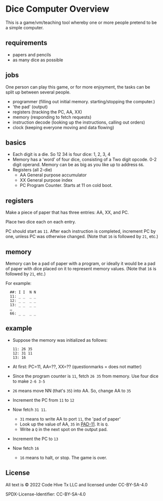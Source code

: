 # Dice Computer Overview

This is a game/vm/teaching tool whereby one or more people pretend to be a simple computer.

## requirements

- papers and pencils
- as many dice as possible

## jobs

One person can play this game, or for more enjoyment, the tasks can be split up between several people.

- programmer (filling out initial memory. starting/stopping the computer.)
- 'the pad' (output)
- registers (tracking the PC, AA, XX)
- memory (responding to fetch requests)
- instruction decode (looking up the instructions, calling out orders)
- clock (keeping everyone moving and data flowing)

## basics

- Each digit is a die. So 12 34 is four dice: 1, 2, 3, 4
- Memory has a 'word' of four dice, consisting of a Two digit opcode.  0-2 digit operand. Memory can be as big as you like up to address `66`.
- Registers (all 2-die)
  - AA General purpose accumulator
  - XX General purpose index
  - PC Program Counter. Starts at 11 on cold boot.

## registers

Make a piece of paper that has three entries:  AA, XX, and PC.

Place two dice each on each entry.

PC should start as `11`. After each instruction is completed, increment PC by one, unless PC was otherwise changed. (Note that `16` is followed by `21`, etc.)

## memory

Memory can be a pad of paper with a program, or ideally it would be a pad of paper with dice placed on it to represent memory values.  (Note that `16` is followed by `21`, etc.)

For example:

      ##: I I  N N
      11: _ _  _ _
      12: _ _  _ _
      13: _ _  _ _
      …
      66: _ _  _ _

## example

- Suppose the memory was initialized as follows:

      11: 26 35
      12: 31 11
      13: 16

- At first: PC=11, AA=??, XX=?? (questionmarks = does not matter)
- Since the program counter is `11`, fetch `26 35` from memory.
    Use four dice to make `2-6 3-5`
- `26` means move NN (that's `35`) into AA. So, change AA to `35`
- Increment the PC from `11` to `12`
- Now fetch `31 11`.
  - `31` means to write AA to port `11`, the 'pad of paper'
  - Look up the value of AA, `35` in [PAD-11](./PAD-11.md). It is `Q`.
  - Write a `Q` in the next spot on the output pad.
- Increment the PC to `13`
- Now fetch `16`
  - `16` means to halt, or stop. The game is over.

## License

All text is © 2022 Code Hive Tx LLC and licensed under CC-BY-SA-4.0

SPDX-License-Identifier: CC-BY-SA-4.0

